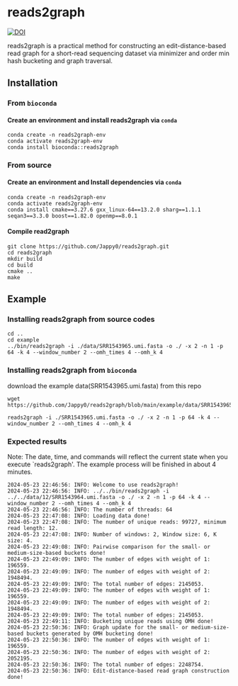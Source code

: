 # reads2graph
[![DOI](https://zenodo.org/badge/DOI/10.5281/zenodo.11388496.svg)](https://doi.org/10.5281/zenodo.11388496)

reads2graph is a practical method for constructing an edit-distance-based read graph for a short-read sequencing dataset via minimizer and order min hash bucketing and graph traversal.

## Installation
### From ```bioconda```
#### Create an environment and install reads2graph via ```conda```
```
conda create -n reads2graph-env
conda activate reads2graph-env
conda install bioconda::reads2graph
```

### From source
#### Create an environment and Install dependencies via ```conda```
```
conda create -n reads2graph-env
conda activate reads2graph-env
conda install cmake==3.27.6 gxx_linux-64==13.2.0 sharg==1.1.1 seqan3==3.3.0 boost==1.82.0 openmp==8.0.1
```
#### Compile read2graph
```
git clone https://github.com/Jappy0/reads2graph.git
cd reads2graph
mkdir build
cd build
cmake ..
make
```

## Example

### Installing reads2graph from source codes
```
cd ..
cd example
../bin/reads2graph -i ./data/SRR1543965.umi.fasta -o ./ -x 2 -n 1 -p 64 -k 4 --window_number 2 --omh_times 4 --omh_k 4
```
### Installing reads2graph from ```bioconda```
download the example data(SRR1543965.umi.fasta) from this repo
```
wget https://github.com/Jappy0/reads2graph/blob/main/example/data/SRR1543965.umi.fasta
```
```
reads2graph -i ./SRR1543965.umi.fasta -o ./ -x 2 -n 1 -p 64 -k 4 --window_number 2 --omh_times 4 --omh_k 4
```
### Expected results
Note: The date, time, and commands will reflect the current state when you execute `reads2graph'. The example process will be finished in about 4 minutes. 

```
2024-05-23 22:46:56: INFO: Welcome to use reads2graph!
2024-05-23 22:46:56: INFO: ../../bin/reads2graph -i ../../data/12/SRR1543964.umi.fasta -o ./ -x 2 -n 1 -p 64 -k 4 --window_number 2 --omh_times 4 --omh_k 4
2024-05-23 22:46:56: INFO: The number of threads: 64 
2024-05-23 22:47:08: INFO: Loading data done!
2024-05-23 22:47:08: INFO: The number of unique reads: 99727, minimum read length: 12.
2024-05-23 22:47:08: INFO: Number of windows: 2, Window size: 6, K size: 4.
2024-05-23 22:49:08: INFO: Pairwise comparison for the small- or medium-size-based buckets done!
2024-05-23 22:49:09: INFO: The number of edges with weight of 1: 196559.
2024-05-23 22:49:09: INFO: The number of edges with weight of 2: 1948494.
2024-05-23 22:49:09: INFO: The total number of edges: 2145053.
2024-05-23 22:49:09: INFO: The number of edges with weight of 1: 196559.
2024-05-23 22:49:09: INFO: The number of edges with weight of 2: 1948494.
2024-05-23 22:49:09: INFO: The total number of edges: 2145053.
2024-05-23 22:49:11: INFO: Bucketing unique reads using OMH done!
2024-05-23 22:50:36: INFO: Graph update for the small- or medium-size-based buckets generated by OMH bucketing done!
2024-05-23 22:50:36: INFO: The number of edges with weight of 1: 196559.
2024-05-23 22:50:36: INFO: The number of edges with weight of 2: 2052195.
2024-05-23 22:50:36: INFO: The total number of edges: 2248754.
2024-05-23 22:50:36: INFO: Edit-distance-based read graph construction done!
```